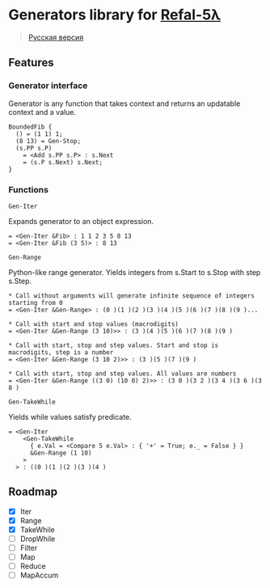 # Generators library for [Refal-5λ](https://github.com/bmstu-iu9/refal-5-lambda)

> [Русская версия](./README.md)

## Features

### Generator interface

Generator is any function that takes context and returns an updatable context and a value.

```refal
BoundedFib {
  () = (1 1) 1;
  (8 13) = Gen-Stop;
  (s.PP s.P)
    = <Add s.PP s.P> : s.Next
    = (s.P s.Next) s.Next;
}
```

### Functions

`Gen-Iter`

Expands generator to an object expression.

```refal
= <Gen-Iter &Fib> : 1 1 2 3 5 8 13
= <Gen-Iter &Fib (3 5)> : 8 13
```


`Gen-Range`

Python-like range generator. Yields integers from s.Start to s.Stop with step s.Step.


```refal
* Call without arguments will generate infinite sequence of integers starting from 0
= <Gen-Iter &Gen-Range> : (0 )(1 )(2 )(3 )(4 )(5 )(6 )(7 )(8 )(9 )...

* Call with start and stop values (macrodigits)
= <Gen-Iter &Gen-Range (3 10)>> : (3 )(4 )(5 )(6 )(7 )(8 )(9 )

* Call with start, stop and step values. Start and stop is macrodigits, step is a number
= <Gen-Iter &Gen-Range (3 10 2)>> : (3 )(5 )(7 )(9 )

* Call with start, stop and step values. All values are numbers
= <Gen-Iter &Gen-Range ((3 0) (10 0) 2)>> : (3 0 )(3 2 )(3 4 )(3 6 )(3 8 )
```

`Gen-TakeWhile`

Yields while values satisfy predicate.

```refal
= <Gen-Iter
    <Gen-TakeWhile
      { e.Val = <Compare 5 e.Val> : { '+' = True; e._ = False } }
      &Gen-Range (1 10)
    >
  > : ((0 )(1 )(2 )(3 )(4 )
```


## Roadmap

- [x] Iter
- [x] Range
- [x] TakeWhile
- [ ] DropWhile
- [ ] Filter
- [ ] Map
- [ ] Reduce
- [ ] MapAccum

